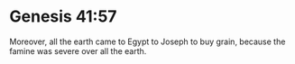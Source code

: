 # Genesis 41:57

Moreover, all the earth came to Egypt to Joseph to buy grain, because the famine was severe over all the earth.
